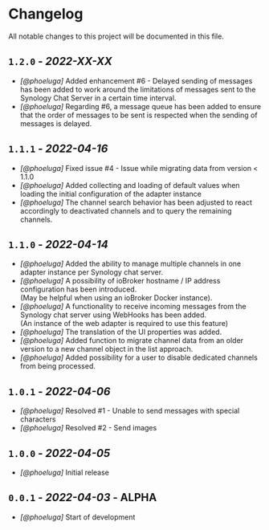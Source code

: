 # Changelog

All notable changes to this project will be documented in this file.

## `1.2.0` - *2022-XX-XX*

- *[@phoeluga]* Added enhancement #6 - Delayed sending of messages has been added to work around the limitations of messages sent to the Synology Chat Server in a certain time interval.
- *[@phoeluga]* Regarding #6, a message queue has been added to ensure that the order of messages to be sent is respected when the sending of messages is delayed.

## `1.1.1` - *2022-04-16*

- *[@phoeluga]* Fixed issue #4 - Issue while migrating data from version < 1.1.0
- *[@phoeluga]* Added collecting and loading of default values when loading the initial configuration of the adapter instance
- *[@phoeluga]* The channel search behavior has been adjusted to react accordingly to deactivated channels and to query the remaining channels.

## `1.1.0` - *2022-04-14*

- *[@phoeluga]* Added the ability to manage multiple channels in one adapter instance per Synology chat server.
- *[@phoeluga]* A possibility of ioBroker hostname / IP address configuration has been introduced.\
(May be helpful when using an ioBroker Docker instance).
- *[@phoeluga]* A functionality to receive incoming messages from the Synology chat server using WebHooks has been added.\
(An instance of the web adapter is required to use this feature)
- *[@phoeluga]* The translation of the UI properties was added.
- *[@phoeluga]* Added function to migrate channel data from an older version to a new channel object in the list approach.
- *[@phoeluga]* Added possibility for a user to disable dedicated channels from being processed.

## `1.0.1` - *2022-04-06*

- *[@phoeluga]* Resolved #1 - Unable to send messages with special characters
- *[@phoeluga]* Resolved #2 - Send images


## `1.0.0` - *2022-04-05*

- *[@phoeluga]* Initial release


## `0.0.1` - *2022-04-03* - ALPHA

- *[@phoeluga]* Start of development
